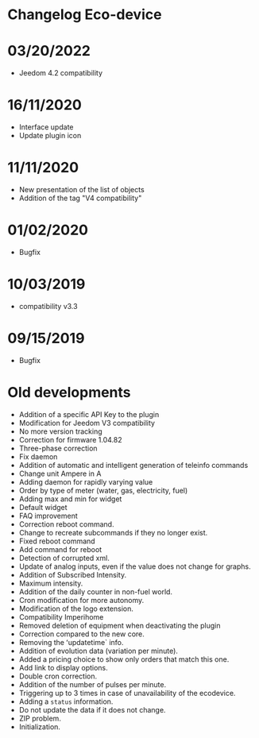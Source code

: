 # Changelog Eco-device

# 03/20/2022

- Jeedom 4.2 compatibility

# 16/11/2020

- Interface update
- Update plugin icon

# 11/11/2020

- New presentation of the list of objects
- Addition of the tag "V4 compatibility"

# 01/02/2020

- Bugfix

# 10/03/2019

- compatibility v3.3

# 09/15/2019

- Bugfix

# Old developments

- Addition of a specific API Key to the plugin
- Modification for Jeedom V3 compatibility
- No more version tracking
- Correction for firmware 1.04.82
- Three-phase correction
- Fix daemon
- Addition of automatic and intelligent generation of teleinfo commands
- Change unit Ampere in A
- Adding daemon for rapidly varying value
- Order by type of meter (water, gas, electricity, fuel)
- Adding max and min for widget
- Default widget
- FAQ improvement
- Correction reboot command.
- Change to recreate subcommands if they no longer exist.
- Fixed reboot command
- Add command for reboot
- Detection of corrupted xml.
- Update of analog inputs, even if the value does not change for graphs.
- Addition of Subscribed Intensity.
- Maximum intensity.
- Addition of the daily counter in non-fuel world.
- Cron modification for more autonomy.
- Modification of the logo extension.
- Compatibility Imperihome
- Removed deletion of equipment when deactivating the plugin
- Correction compared to the new core.
- Removing the ʻupdatetime` info.
- Addition of evolution data (variation per minute).
- Added a pricing choice to show only orders that match this one.
- Add link to display options.
- Double cron correction.
- Addition of the number of pulses per minute.
- Triggering up to 3 times in case of unavailability of the ecodevice.
- Adding a `status` information.
- Do not update the data if it does not change.
- ZIP problem.
- Initialization.
